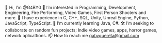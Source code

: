 👋 Hi, I’m @G4BY0
👀 I’m interested in Programming, Development, Engineering, Fire Performing, Video Games, First Person Shooters and more.
🧮 I have experience in C, C++, SQL, Unity, Unreal Engine, Python, JavaScript, TypeScript.
🌱 I’m currently learning Java, C#.
🛠️ I’m seeking to collaborate on random fun projects; Indie video games, apps, horror games, network aplicattions.
📫 How to reach me gabyguereta@gmail.com


